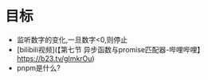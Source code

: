 # 目标
- 监听数字的变化,一旦数字<0,则停止
- [bilibili视频](【第七节 异步函数与promise匹配器-哔哩哔哩】 https://b23.tv/gImkrOu)
- pnpm是什么?